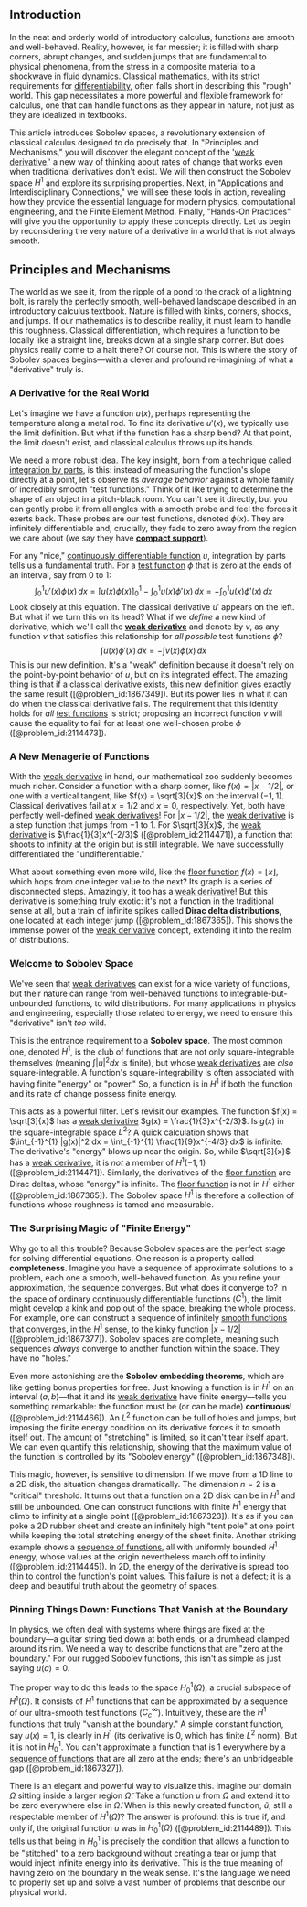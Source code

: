 ## Introduction
In the neat and orderly world of introductory calculus, functions are smooth and well-behaved. Reality, however, is far messier; it is filled with sharp corners, abrupt changes, and sudden jumps that are fundamental to physical phenomena, from the stress in a composite material to a shockwave in fluid dynamics. Classical mathematics, with its strict requirements for [differentiability](@article_id:140369), often falls short in describing this "rough" world. This gap necessitates a more powerful and flexible framework for calculus, one that can handle functions as they appear in nature, not just as they are idealized in textbooks.

This article introduces Sobolev spaces, a revolutionary extension of classical calculus designed to do precisely that. In "Principles and Mechanisms," you will discover the elegant concept of the '[weak derivative](@article_id:137987),' a new way of thinking about rates of change that works even when traditional derivatives don't exist. We will then construct the Sobolev space $H^1$ and explore its surprising properties. Next, in "Applications and Interdisciplinary Connections," we will see these tools in action, revealing how they provide the essential language for modern physics, computational engineering, and the Finite Element Method. Finally, "Hands-On Practices" will give you the opportunity to apply these concepts directly. Let us begin by reconsidering the very nature of a derivative in a world that is not always smooth.

## Principles and Mechanisms

The world as we see it, from the ripple of a pond to the crack of a lightning bolt, is rarely the perfectly smooth, well-behaved landscape described in an introductory calculus textbook. Nature is filled with kinks, corners, shocks, and jumps. If our mathematics is to describe reality, it must learn to handle this roughness. Classical differentiation, which requires a function to be locally like a straight line, breaks down at a single sharp corner. But does physics really come to a halt there? Of course not. This is where the story of Sobolev spaces begins—with a clever and profound re-imagining of what a "derivative" truly is.

### A Derivative for the Real World

Let's imagine we have a function $u(x)$, perhaps representing the temperature along a metal rod. To find its derivative $u'(x)$, we typically use the limit definition. But what if the function has a sharp bend? At that point, the limit doesn't exist, and classical calculus throws up its hands.

We need a more robust idea. The key insight, born from a technique called [integration by parts](@article_id:135856), is this: instead of measuring the function's slope directly at a point, let's observe its *average behavior* against a whole family of incredibly smooth "test functions." Think of it like trying to determine the shape of an object in a pitch-black room. You can't see it directly, but you can gently probe it from all angles with a smooth probe and feel the forces it exerts back. These probes are our test functions, denoted $\phi(x)$. They are infinitely differentiable and, crucially, they fade to zero away from the region we care about (we say they have **[compact support](@article_id:275720)**).

For any "nice," [continuously differentiable function](@article_id:199855) $u$, integration by parts tells us a fundamental truth. For a [test function](@article_id:178378) $\phi$ that is zero at the ends of an interval, say from 0 to 1:
$$
\int_{0}^{1} u'(x) \phi(x) \,dx = [u(x)\phi(x)]_{0}^{1} - \int_{0}^{1} u(x) \phi'(x) \,dx = - \int_{0}^{1} u(x) \phi'(x) \,dx
$$
Look closely at this equation. The classical derivative $u'$ appears on the left. But what if we turn this on its head? What if we *define* a new kind of derivative, which we'll call the **[weak derivative](@article_id:137987)** and denote by $v$, as any function $v$ that satisfies this relationship for *all possible* test functions $\phi$?
$$
\int u(x) \phi'(x) \,dx = - \int v(x) \phi(x) \,dx
$$
This is our new definition. It's a "weak" definition because it doesn't rely on the point-by-point behavior of $u$, but on its integrated effect. The amazing thing is that if a classical derivative exists, this new definition gives exactly the same result ([@problem_id:1867349]). But its power lies in what it can do when the classical derivative fails. The requirement that this identity holds for *all* [test functions](@article_id:166095) is strict; proposing an incorrect function $v$ will cause the equality to fail for at least one well-chosen probe $\phi$ ([@problem_id:2114473]).

### A New Menagerie of Functions

With the [weak derivative](@article_id:137987) in hand, our mathematical zoo suddenly becomes much richer. Consider a function with a sharp corner, like $f(x) = |x - 1/2|$, or one with a vertical tangent, like $f(x) = \sqrt[3]{x}$ on the interval $(-1,1)$. Classical derivatives fail at $x=1/2$ and $x=0$, respectively. Yet, both have perfectly well-defined [weak derivatives](@article_id:188862)! For $|x-1/2|$, the [weak derivative](@article_id:137987) is a step function that jumps from $-1$ to $1$. For $\sqrt[3]{x}$, the [weak derivative](@article_id:137987) is $\frac{1}{3}x^{-2/3}$ ([@problem_id:2114471]), a function that shoots to infinity at the origin but is still integrable. We have successfully differentiated the "undifferentiable."

What about something even more wild, like the [floor function](@article_id:264879) $f(x) = \lfloor x \rfloor$, which hops from one integer value to the next? Its graph is a series of disconnected steps. Amazingly, it too has a [weak derivative](@article_id:137987)! But this derivative is something truly exotic: it's not a function in the traditional sense at all, but a train of infinite spikes called **Dirac delta distributions**, one located at each integer jump ([@problem_id:1867365]). This shows the immense power of the [weak derivative](@article_id:137987) concept, extending it into the realm of distributions.

### Welcome to Sobolev Space

We've seen that [weak derivatives](@article_id:188862) can exist for a wide variety of functions, but their nature can range from well-behaved functions to integrable-but-unbounded functions, to wild distributions. For many applications in physics and engineering, especially those related to energy, we need to ensure this "derivative" isn't *too* wild.

This is the entrance requirement to a **Sobolev space**. The most common one, denoted $H^1$, is the club of functions that are not only square-integrable themselves (meaning $\int |u|^2 dx$ is finite), but whose [weak derivatives](@article_id:188862) are *also* square-integrable. A function's square-integrability is often associated with having finite "energy" or "power." So, a function is in $H^1$ if both the function and its rate of change possess finite energy.

This acts as a powerful filter. Let's revisit our examples. The function $f(x) = \sqrt[3]{x}$ has a [weak derivative](@article_id:137987) $g(x) = \frac{1}{3}x^{-2/3}$. Is $g(x)$ in the square-integrable space $L^2$? A quick calculation shows that $\int_{-1}^{1} |g(x)|^2 dx = \int_{-1}^{1} \frac{1}{9}x^{-4/3} dx$ is infinite. The derivative's "energy" blows up near the origin. So, while $\sqrt[3]{x}$ has a [weak derivative](@article_id:137987), it is *not* a member of $H^1(-1,1)$ ([@problem_id:2114471]). Similarly, the derivatives of the [floor function](@article_id:264879) are Dirac deltas, whose "energy" is infinite. The [floor function](@article_id:264879) is not in $H^1$ either ([@problem_id:1867365]). The Sobolev space $H^1$ is therefore a collection of functions whose roughness is tamed and measurable.

### The Surprising Magic of "Finite Energy"

Why go to all this trouble? Because Sobolev spaces are the perfect stage for solving differential equations. One reason is a property called **completeness**. Imagine you have a sequence of approximate solutions to a problem, each one a smooth, well-behaved function. As you refine your approximation, the sequence converges. But what does it converge to? In the space of ordinary [continuously differentiable](@article_id:261983) functions ($C^1$), the limit might develop a kink and pop out of the space, breaking the whole process. For example, one can construct a sequence of infinitely [smooth functions](@article_id:138448) that converges, in the $H^1$ sense, to the kinky function $|x - 1/2|$ ([@problem_id:1867377]). Sobolev spaces are complete, meaning such sequences *always* converge to another function within the space. They have no "holes."

Even more astonishing are the **Sobolev embedding theorems**, which are like getting bonus properties for free. Just knowing a function is in $H^1$ on an interval $(a,b)$—that it and its [weak derivative](@article_id:137987) have finite energy—tells you something remarkable: the function must be (or can be made) **continuous**! ([@problem_id:2114466]). An $L^2$ function can be full of holes and jumps, but imposing the finite energy condition on its derivative forces it to smooth itself out. The amount of "stretching" is limited, so it can't tear itself apart. We can even quantify this relationship, showing that the maximum value of the function is controlled by its "Sobolev energy" ([@problem_id:1867348]).

This magic, however, is sensitive to dimension. If we move from a 1D line to a 2D disk, the situation changes dramatically. The dimension $n=2$ is a "critical" threshold. It turns out that a function on a 2D disk can be in $H^1$ and still be unbounded. One can construct functions with finite $H^1$ energy that climb to infinity at a single point ([@problem_id:1867323]). It's as if you can poke a 2D rubber sheet and create an infinitely high "tent pole" at one point while keeping the total stretching energy of the sheet finite. Another striking example shows a [sequence of functions](@article_id:144381), all with uniformly bounded $H^1$ energy, whose values at the origin nevertheless march off to infinity ([@problem_id:2114445]). In 2D, the energy of the derivative is spread too thin to control the function's point values. This failure is not a defect; it is a deep and beautiful truth about the geometry of spaces.

### Pinning Things Down: Functions That Vanish at the Boundary

In physics, we often deal with systems where things are fixed at the boundary—a guitar string tied down at both ends, or a drumhead clamped around its rim. We need a way to describe functions that are "zero at the boundary." For our rugged Sobolev functions, this isn't as simple as just saying $u(a)=0$.

The proper way to do this leads to the space $H_0^1(\Omega)$, a crucial subspace of $H^1(\Omega)$. It consists of $H^1$ functions that can be approximated by a sequence of our ultra-smooth test functions ($C_c^\infty$). Intuitively, these are the $H^1$ functions that truly "vanish at the boundary." A simple constant function, say $u(x)=1$, is clearly in $H^1$ (its derivative is $0$, which has finite $L^2$ norm). But it is not in $H_0^1$. You can't approximate a function that is 1 everywhere by a [sequence of functions](@article_id:144381) that are all zero at the ends; there's an unbridgeable gap ([@problem_id:1867327]).

There is an elegant and powerful way to visualize this. Imagine our domain $\Omega$ sitting inside a larger region $\tilde{\Omega}$. Take a function $u$ from $\Omega$ and extend it to be zero everywhere else in $\tilde{\Omega}$. When is this newly created function, $\tilde{u}$, still a respectable member of $H^1(\tilde{\Omega})$? The answer is profound: this is true if, and only if, the original function $u$ was in $H_0^1(\Omega)$ ([@problem_id:2114489]). This tells us that being in $H_0^1$ is precisely the condition that allows a function to be "stitched" to a zero background without creating a tear or jump that would inject infinite energy into its derivative. This is the true meaning of having zero on the boundary in the weak sense. It's the language we need to properly set up and solve a vast number of problems that describe our physical world.